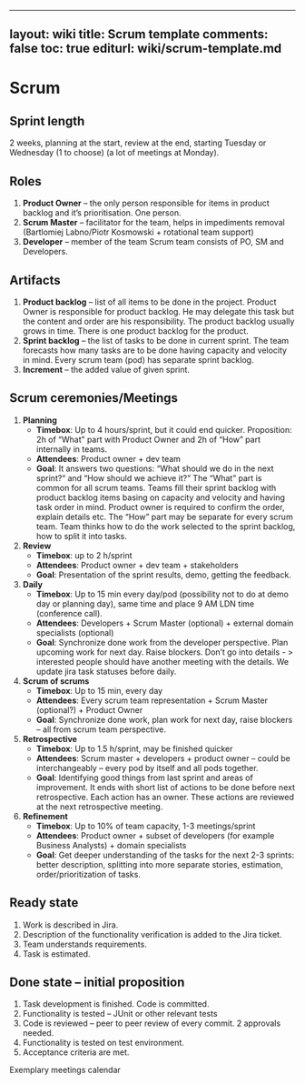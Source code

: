 
---
layout: wiki
title: Scrum template
comments: false
toc: true
editurl: wiki/scrum-template.md
---

# Scrum
## Sprint length
2 weeks, planning at the start, review at the end, starting Tuesday or Wednesday (1 to choose) (a lot of meetings at Monday).

## Roles
1.	**Product Owner** – the only person responsible for items in product backlog and it’s prioritisation. One person. 
2.	**Scrum Master** – facilitator for the team, helps in impediments removal (Bartlomiej Labno/Piotr Kosmowski + rotational team support)
3.	**Developer** – member of the team
Scrum team consists of PO, SM and Developers.

## Artifacts
1.	**Product backlog** – list of all items to be done in the project. Product Owner is responsible for product backlog. He may delegate this task but the content and order are his responsibility. The product backlog usually grows in time. There is one product backlog for the product.
2.	**Sprint backlog** – the list of tasks to be done in current sprint. The team forecasts how many tasks are to be done having capacity and velocity in mind. Every scrum team (pod) has separate sprint backlog. 
3.	**Increment** – the added value of given sprint.

## Scrum ceremonies/Meetings
1.	**Planning**
	* **Timebox**: Up to 4 hours/sprint, but it could end quicker. Proposition: 2h of “What” part with Product Owner and 2h of “How” part internally in teams. 
	* **Attendees**: Product owner + dev team 
	* **Goal**: It answers two questions: “What should we do in the next sprint?“ and “How should we achieve it?” 
The “What” part is common for all scrum teams. Teams fill their sprint backlog with product backlog items basing on capacity and velocity and having task order in mind. Product owner is required to confirm the order, explain details etc.
The “How” part may be separate for every scrum team. Team thinks how to do the work selected to the sprint backlog, how to split it into tasks.
3.	**Review** 
	* **Timebox**: up to 2 h/sprint
	* **Attendees**: Product owner + dev team + stakeholders
	* **Goal**: Presentation of the sprint results, demo, getting the feedback.
4.	**Daily**
	* **Timebox**: Up to 15 min every day/pod (possibility not to do at demo day or planning day), same time and place 9 AM LDN time (conference call).
	* **Attendees**: Developers + Scrum Master (optional) + external domain specialists (optional)
	* **Goal**: Synchronize done work from the developer perspective. Plan upcoming work for next day. Raise blockers. Don’t go into details - > interested people should have another meeting with the details. We update jira task statuses before daily.
5.	**Scrum of scrums**
	* **Timebox**: Up to 15 min, every day
	* **Attendees**: Every scrum team representation + Scrum Master (optional?) + Product Owner
	* **Goal**: Synchronize done work, plan work for next day, raise blockers – all from scrum team perspective.
6.	**Retrospective**
	* **Timebox**: Up to 1.5 h/sprint, may be finished quicker
	* **Attendees**: Scrum master + developers + product owner – could be interchangeably – every pod by itself and all pods together.
	* **Goal**: Identifying good things from last sprint and areas of improvement. It ends with short list of actions to be done before next retrospective. Each action has an owner. These actions are reviewed at the next retrospective meeting.
7.	**Refinement**
	* **Timebox**: Up to 10% of team capacity, 1-3 meetings/sprint
	* **Attendees**: Product owner + subset of developers (for example Business Analysts) + domain specialists
	* **Goal**: Get deeper understanding of the tasks for the next 2-3 sprints: better description, splitting into more separate stories, estimation, order/prioritization of tasks. 

## Ready state
1.	Work is described in Jira.
2.	Description of the functionality verification is added to the Jira ticket.
3.	Team understands requirements.
4.	Task is estimated.

## Done state – initial proposition
1.	Task development is finished. Code is committed.
2.	Functionality is tested – JUnit or other relevant tests
3.	Code is reviewed – peer to peer review of every commit. 2 approvals needed.
4.	Functionality is tested on test environment.
5.	Acceptance criteria are met.

Exemplary meetings calendar
